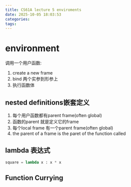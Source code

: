 ```yaml
---
title: CS61A lecture 5 enviroments
date: 2025-10-05 18:03:53
categories:
tags:
---
```

# environment
调用一个用户函数:
1. create a new frame
2. bind 两个实参到形参上
3. 执行函数体
## nested definitions嵌套定义
1. 每个用户函数都有parent frame(often global)
2. 函数的parent 就是定义它的frame
3. 每个local frame 有一个parent frame(often global)
4. the parent of a frame is the paret of the function called

## lambda 表达式
```py
square = lambda x : x * x
```

## Function Currying

